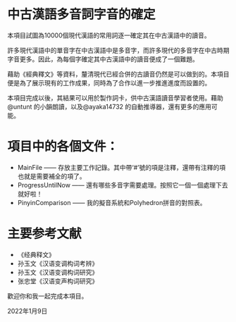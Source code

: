 # 中古漢語多音詞字音的確定

本項目試圖為10000個現代漢語的常用詞逐一確定其在中古漢語中的讀音。  

許多現代漢語中的單音字在中古漢語中是多音字，而許多現代的多音字在中古時期字音更多。因此，為每個字確定其中古漢語中的讀音便成了一個難題。

藉助《經典釋文》等資料，釐清現代已經合併的古讀音仍然是可以做到的。本項目便是為了展示現有的工作成果，同時為了合作以進一步推進進度而設置的。

本項目完成以後，其結果可以用於製作詞卡，供中古漢語讀音學習者使用。藉助@untunt 的小韻朗讀，以及@ayaka14732 的自動推導器，還有更多的應用可能。

項目中的各個文件：
============================

* MainFile —— 存放主要工作記錄。其中帶‘#’號的項是注釋，還帶有注釋的項也就是需要補全的項了。
* ProgressUntilNow —— 還有哪些多音字需要處理。按照它一個一個處理下去就好啦！
* PinyinComparison —— 我的擬音系統和Polyhedron拼音的對照表。

主要参考文献
=============================

* 《经典释文》
* 孙玉文《汉语变调构词考辨》
* 孙玉文《汉语变调构词研究》
* 张忠堂《汉语变声构词研究》


歡迎你和我一起完成本項目。

2022年1月9日

